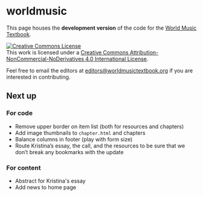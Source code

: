 # worldmusic

This page houses the **development version** of the code for the [World Music Textbook](worldmusictextbook.org).

<a rel="license" href="http://creativecommons.org/licenses/by-nc-nd/4.0/"><img alt="Creative Commons License" style="border-width:0" src="https://i.creativecommons.org/l/by-nc-nd/4.0/88x31.png" /></a><br />This work is licensed under a <a rel="license" href="http://creativecommons.org/licenses/by-nc-nd/4.0/">Creative Commons Attribution-NonCommercial-NoDerivatives 4.0 International License</a>.

Feel free to email the editors at [editors@worldmusictextbook.org](mailto:editors@worldmusictextbook.org) if you are interested in contributing.

## Next up 

### For code

* Remove upper border on item list (both for resources and chapters)
* Add image thumbnails to `chapter.html` and chapters
* Balance columns in footer (play with form size)
* Route Kristina’s essay, the call, and the resources to be sure that we don’t break any bookmarks with the update

### For content

* Abstract for Kristina's essay
* Add news to home page
